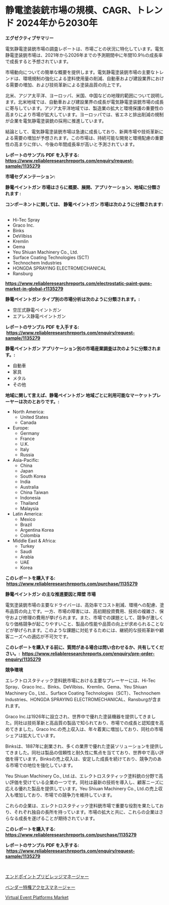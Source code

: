 <p><h1>静電塗装銃市場の規模、CAGR、トレンド 2024年から2030年</h1></p><p><strong>エグゼクティブサマリー</strong></p>
<p><p>電気静電塗装銃市場の調査レポートは、市場ごとの状況に特化しています。電気静電塗装銃市場は、2021年から2026年までの予測期間中に年間10.9％の成長率で成長すると予想されています。</p><p>市場動向についての簡単な概要を提供します。電気静電塗装銃市場の主要なトレンドは、環境規制の強化による塗料使用量の削減、自動車および建設業界における需要の増加、および技術革新による塗装品質の向上です。</p><p>北米、アジア太平洋、ヨーロッパ、米国、中国などの地理的範囲について説明します。北米地域では、自動車および建設業界の成長が電気静電塗装銃市場の成長に寄与しています。アジア太平洋地域では、製造業の拡大と環境保護の重要性の高まりにより市場が拡大しています。ヨーロッパでは、省エネと排出削減の規制が企業を電気静電塗装銃の採用に推進しています。</p><p>結論として、電気静電塗装銃市場は急速に成長しており、新興市場や技術革新による需要の増加が予想されます。この市場は、持続可能な開発と環境配慮の重要性の高まりに伴い、今後の年間成長率が高いと予測されています。</p></p>
<p><strong>レポートのサンプル PDF を入手する: <a href="https://www.reliableresearchreports.com/enquiry/request-sample/1135279">https://www.reliableresearchreports.com/enquiry/request-sample/1135279</a></strong></p>
<p><strong>市場セグメンテーション:</strong></p>
<p><strong> 静電ペイントガン 市場はさらに概要、展開、アプリケーション、地域に分類されます :</strong></p>
<p><strong>コンポーネントに関しては、 静電ペイントガン 市場は次のように分類されます: &nbsp;</strong></p>
<p><ul><li>Hi-Tec Spray</li><li>Graco Inc.</li><li>Binks</li><li>DeVilbiss</li><li>Kremlin</li><li>Gema</li><li>Yeu Shiuan Machinery Co., Ltd.</li><li>Surface Coating Technologies (SCT)</li><li>Technochem Industries</li><li>HONGDA SPRAYING ELECTROMECHANICAL</li><li>Ransburg</li></ul></p>
<p><strong><a href="https://www.reliableresearchreports.com/electrostatic-paint-guns-market-in-global-r1135279">https://www.reliableresearchreports.com/electrostatic-paint-guns-market-in-global-r1135279</a></strong></p>
<p><strong> 静電ペイントガン タイプ別の市場分析は次のように分類されます。:</strong></p>
<p><ul><li>空圧式静電ペイントガン</li><li>エアレス静電ペイントガン</li></ul></p>
<p><strong>レポートのサンプル PDF を入手する: &nbsp;<a href="https://www.reliableresearchreports.com/enquiry/request-sample/1135279">https://www.reliableresearchreports.com/enquiry/request-sample/1135279</a></strong></p>
<p><strong> 静電ペイントガン アプリケーション別の市場産業調査は次のように分類されます。:</strong></p>
<p><ul><li>自動車</li><li>家具</li><li>メタル</li><li>その他</li></ul></p>
<p><strong>地域に関して言えば、静電ペイントガン 地域ごとに利用可能なマーケットプレーヤーは次のとおりです。:</strong></p>
<p><ul>
    <li>
        North America:
        <ul>
            <li>United States</li>
            <li>Canada</li>
        </ul>
    </li>
    <li>
        Europe:
        <ul>
            <li>Germany</li>
            <li>France</li>
            <li>U.K.</li>
            <li>Italy</li>
            <li>Russia</li>
        </ul>
    </li>
    <li>
        Asia-Pacific:
        <ul>
            <li>China</li>
            <li>Japan</li>
            <li>South Korea</li>
            <li>India</li>
            <li>Australia</li>
            <li>China Taiwan</li>
            <li>Indonesia</li>
            <li>Thailand</li>
            <li>Malaysia</li>
        </ul>
    </li>
    <li>
        Latin America:
        <ul>
            <li>Mexico</li>
            <li>Brazil</li>
            <li>Argentina Korea</li>
            <li>Colombia</li>
        </ul>
    </li>
    <li>
        Middle East & Africa:
        <ul>
            <li>Turkey</li>
            <li>Saudi</li>
            <li>Arabia</li>
            <li>UAE</li>
            <li>Korea</li>
        </ul>
    </li>
    </ul></p>
<p><strong>このレポートを購入する: &nbsp;<a href="https://www.reliableresearchreports.com/purchase/1135279">https://www.reliableresearchreports.com/purchase/1135279</a></strong></p>
<p><strong>静電ペイントガン の主な推進要因と障壁 市場</strong></p>
<p><p>電気塗装銃市場の主要なドライバーは、高効率でコスト削減、環境への配慮、塗布品質の向上です。一方、市場の障害には、高初期投資費用、技術の複雑さ、保守および修理の費用が挙げられます。また、市場での課題として、競争が激しくなり価格競争が起こりやすいこと、製品の性能や品質の向上が求められることなどが挙げられます。このような課題に対処するためには、継続的な技術革新や顧客ニーズへの適応が不可欠です。</p></p>
<p><strong>このレポートを購入する前に、質問がある場合は問い合わせるか、共有してください。:&nbsp; <a href="https://www.reliableresearchreports.com/enquiry/pre-order-enquiry/1135279">https://www.reliableresearchreports.com/enquiry/pre-order-enquiry/1135279</a></strong></p>
<p><strong>競争環境</strong></p>
<p><p>エレクトロスタティック塗料銃市場における主要なプレーヤーには、Hi-Tec Spray、Graco Inc.、Binks、DeVilbiss、Kremlin、Gema、Yeu Shiuan Machinery Co., Ltd.、Surface Coating Technologies（SCT）、Technochem Industries、HONGDA SPRAYING ELECTROMECHANICAL、Ransburgが含まれます。</p><p>Graco Inc.は1926年に設立され、世界中で優れた塗装機器を提供してきました。同社は技術革新と高品質の製品で知られており、市場での成長と認知度を高めてきました。Graco Inc.の売上収入は、年々着実に増加しており、同社の市場シェアは拡大しています。</p><p>Binksは、1887年に創業され、多くの業界で優れた塗装ソリューションを提供してきました。同社は製品の信頼性と耐久性に焦点を当てており、世界中で高い評価を得ています。Binksの売上収入は、安定した成長を続けており、競争力のある市場での地位を強化しています。</p><p>Yeu Shiuan Machinery Co., Ltd.は、エレクトロスタティック塗料銃の分野で高い評価を受けている企業の一つです。同社は最新の技術を導入し、顧客ニーズに応える優れた製品を提供しています。Yeu Shiuan Machinery Co., Ltd.の売上収入も増加しており、市場での競争力を維持しています。</p><p>これらの企業は、エレクトロスタティック塗料銃市場で重要な役割を果たしており、それぞれ独自の長所を持っています。市場の拡大と共に、これらの企業はさらなる成長を遂げることが期待されています。</p></p>
<p><strong>このレポートを購入する: &nbsp; <a href="https://www.reliableresearchreports.com/purchase/1135279">https://www.reliableresearchreports.com/purchase/1135279</a></strong></p>
<p><strong>レポートのサンプル PDF を入手する: &nbsp;<a href="https://www.reliableresearchreports.com/enquiry/request-sample/1135279">https://www.reliableresearchreports.com/enquiry/request-sample/1135279</a></strong><strong></strong></p>
<p>&nbsp;</p>
<p><p><a href="https://github.com/LeanneBruen2023/Market-Research-Report-List-1/blob/main/651614126348.md">エンドポイントプリビレッジマネージャー</a></p><p><a href="https://github.com/zekaoe592392/Market-Research-Report-List-1/blob/main/654501726349.md">ベンダー特権アクセスマネージャー</a></p><p><a href="https://github.com/WillieWoodard/Market-Research-Report-List-4/blob/main/virtual-event-platforms-market.md">Virtual Event Platforms Market</a></p></p>